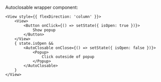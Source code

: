Autoclosable wrapper component:

    <View style={{ flexDirection: 'column' }}>
        <View>
            <Button onClick={() => setState({ isOpen: true })}>
                Show popup
            </Button>
        </View>
        { state.isOpen &&
            <AutoClosable onClose={() => setState({ isOpen: false })}>
                <Popup>
                    Click outeside of popup
                </Popup>
            </AutoClosable>
        }
    </View>